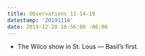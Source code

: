 ```yaml
---
title: Observations 11-14-19
datestamp: '20191114'
date: 2019-12-28 16:56:00 -06:00
---
```


- The Wilco show in St. Lous — Basil’s first.

